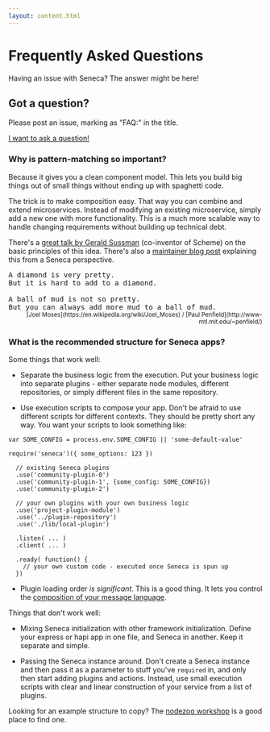 ```yaml
---
layout: content.html
---
```


# Frequently Asked Questions

Having an issue with Seneca? The answer might be here!

## Got a question?

Please post an issue, marking as "FAQ:" in the title.

[I want to ask a question!](https://github.com/senecajs/senecajs.org/issues/new?title=FAQ:%20)

### Why is pattern-matching so important?

Because it gives you a clean component model. This lets you build big
things out of small things without ending up with spaghetti code.

The trick is to make composition easy. That way you can combine and
extend microservices. Instead of modifying an existing microservice,
simply add a new one with more functionality. This is a much more
scalable way to handle changing requirements without building up
technical debt.

There's a [great talk by Gerald Sussman](https://vimeo.com/151465912)
(co-inventor of Scheme) on the basic principles of this idea. There's
also a
[maintainer blog post](http://www.richardrodger.com/seneca-microservices-nodejs#.Vqi9LBiLT-k)
explaining this from a Seneca perspective.

<pre style="margin-bottom:0px">
A diamond is very pretty.
But it is hard to add to a diamond.
&nbsp;
A ball of mud is not so pretty.
But you can always add more mud to a ball of mud.
</pre>
<div style="text-align:right"><small>[Joel Moses](https://en.wikipedia.org/wiki/Joel_Moses) / [Paul Penfield](http://www-mtl.mit.edu/~penfield/)</small></div>


### What is the recommended structure for Seneca apps?

Some things that work well:

   * Separate the business logic from the execution. Put your business
     logic into separate plugins - either separate node modules,
     different repositories, or simply different files in the same
     repository.

   * Use execution scripts to compose your app. Don't be afraid to use
     different scripts for different contexts. They should be pretty
     short any way. You want your scripts to look something like:

```
var SOME_CONFIG = process.env.SOME_CONFIG || 'some-default-value' 

require('seneca')({ some_options: 123 })

  // existing Seneca plugins
  .use('community-plugin-0')
  .use('community-plugin-1', {some_config: SOME_CONFIG})
  .use('community-plugin-2')

  // your own plugins with your own business logic
  .use('project-plugin-module')
  .use('../plugin-repository')
  .use('./lib/local-plugin')

  .listen( ... )
  .client( ... )

  .ready( function() {
    // your own custom code - executed once Seneca is spun up
  })
```

   * Plugin loading order _is significant_. This is a good thing. It
     lets you control the [composition of your message language](http://www.richardrodger.com/seneca-microservices-nodejs#.VqdKAhiLT-k).

Things that don't work well:

   * Mixing Seneca initialization with other framework
     initialization. Define your express or hapi app in one file, and
     Seneca in another. Keep it separate and simple.

   * Passing the Seneca instance around. Don't create a Seneca
     instance and then pass it as a parameter to stuff you've
     `required` in, and only then start adding plugins and
     actions. Instead, use small execution scripts with clear and
     linear construction of your service from a list of plugins.

Looking for an example structure to copy? The
[nodezoo workshop](https://github.com/nodezoo/nodezoo-workshop) is a good
place to find one.
